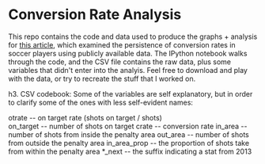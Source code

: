 Conversion Rate Analysis
=======

This repo contains the code and data used to produce the graphs + analysis for [this article](www.test.com), which examined the persistence of conversion rates in soccer players using publicly available data. The IPython notebook walks through the code, and the CSV file contains the raw data, plus some variables that didn't enter into the analyis. Feel free to download and play with the data, or try to recreate the stuff that I worked on. 

h3. CSV codebook:
Some of the variables are self explanatory, but in order to clarify some of the ones with less self-evident names:

otrate -- on target rate (shots on target / shots) 	
on_target -- number of shots on target
crate -- conversion rate
in_area -- number of shots from inside the penalty area
out_area -- number of shots from outside the penalty area
in_area_prop -- the proportion of shots take from within the penalty area 
\*_next -- the suffix indicating a stat from 2013